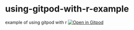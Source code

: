 # using-gitpod-with-r-example
example of using gitpod with r
[![Open in Gitpod](https://gitpod.io/button/open-in-gitpod.svg)](https://gitpod.io/#https://github.com/...)

